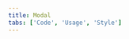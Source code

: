 ```yaml
---
title: Modal
tabs: ['Code', 'Usage', 'Style']
---
```



<component 
    name="Passive Modal"
    component="modal" 
    variation="modal--nofooter"
    experimental="true"
    hasReactVersion="true"
    >
</component>

<component 
    name="Transactional Modal"
    component="modal" 
    variation="modal"
    experimental="true"
    hasReactVersion="true"
    >
</component>

<component 
    name="Danger Modal"
    component="modal" 
    variation="modal--danger"
    experimental="true"
    hasReactVersion="true"
    >
</component>

<component 
    name="Input Modal"
    component="modal" 
    variation="modal--input"
    experimental="true"
    hasReactVersion="true"
    >
</component>
<component-docs component="modal"></component-docs>
